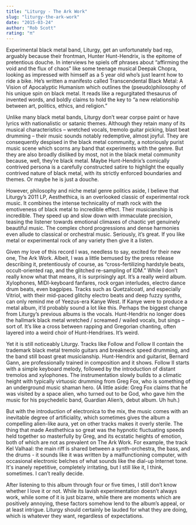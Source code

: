 ```yaml
---
title: "Liturgy - The Ark Work"
slug: "liturgy-the-ark-work"
date: "2015-03-24"
author: "Rob Scott"
rating: "π"
---
```


Experimental black metal band, Liturgy, get an unfortunately bad rep, arguably because their frontman, Hunter Hunt-Hendrix, is the epitome of pretentious douche. In interviews he spiels off phrases about “affirming the void and the flux of chaos” like some teenage musical Deepak Chopra, looking as impressed with himself as a 5 year old who’s just learnt how to ride a bike. He’s written a manifesto called Transcendental Black Metal: A Vision of Apocalyptic Humanism which outlines the (pseudo)philosophy of his unique spin on black metal. It reads like a regurgitated thesaurus of invented words, and boldly claims to hold the key to “a new relationship between art, politics, ethics, and religion.”

Unlike many black metal bands, Liturgy don’t wear corpse paint or have lyrics with nationalistic or satanic themes. Although they retain many of its musical characteristics – wretched vocals, tremolo guitar picking, blast beat drumming – their music sounds notably redemptive, almost joyful. They are consequently despised in the black metal community, a notoriously purist music scene which scorns any band that experiments with the genre. But they are also broadly disliked by most, not in the black metal community because, well, they’re black metal. Maybe Hunt-Hendrix’s comically contrived persona is a carefully constructed satire to highlight the equally contrived nature of black metal, with its strictly enforced boundaries and themes. Or maybe he is just a douche.

However, philosophy and niche metal genre politics aside, I believe that Liturgy’s 2011 LP, Aesthethica, is an overlooked classic of experimental rock music. It combines the intense technicality of math rock with the emotiveness of black metal to incredible effect. Their musicianship is incredible. They speed up and slow down with immaculate precision, teasing the listener towards emotional climaxes of chaotic yet genuinely beautiful music. The complex chord progressions and dense harmonies even allude to classical or orchestral music. Seriously, it’s great. If you like metal or experimental rock of any variety then give it a listen.

Given my love of this record I was, needless to say, excited for their new one, The Ark Work. Albeit, I was a little bemused by the press release describing it, pretentiously of course, as “cross-fertilizing hardstyle beats, occult-oriented rap, and the glitched re-sampling of IDM.” While I don’t really know what that means, it is surprisingly apt. It’s a really weird album. Xylophones, MIDI-keyboard fanfares, rock organ interludes, electro dance drum beats, even bagpipes. Tracks such as Quetzalcoatl, and especially Vitriol, with their mid-paced glitchy electro beats and deep fuzzy synths, can only remind me of Yeezus-era Kanye West. If Kanye were to produce a metal album, it’d probably sound a lot like this. Perhaps the biggest change from Liturgy’s previous albums is the vocals. Hunt-Hendrix no longer does the hallmark black metal wretched / screamed / wailed vocals, but sings – sort of. It’s like a cross between rapping and Gregorian chanting, often layered into a weird choir of Hunt-Hendrixes. It’s weird.

Yet it is still noticeably Liturgy. Tracks like Follow and Follow II contain the trademark black metal tremolo guitars and breakneck speed drumming, and the band still boast great musicianship. Hunt-Hendrix and guitarist, Bernard Gann, are professionally trained in composition and it shows. Follow II starts with a simple keyboard melody, followed by the introduction of distant tremolos and xylophones. The instrumentation slowly builds to a climatic height with typically virtuosic drumming from Greg Fox, who is something of an underground music shaman hero. (A little aside: Greg Fox claims that he was visited by a space alien, who turned out to be God, who gave him the music for his psychedelic band, Guardian Alien’s, debut album. Uh huh.)

But with the introduction of electronica to the mix, the music comes with an inevitable degree of artificiality, which sometimes gives the album a compelling alien-like aura, yet on other tracks makes it overly sterile. The thing that made Aesthethica so great was the hypnotic fluctuating speeds held together so masterfully by Greg, and its ecstatic heights of emotion, both of which are not as prevalent on The Ark Work. For example, the track Kel Valhaal: the main riff is shared between a synth-orchestra, the bass, and the drums - it sounds like it was written by a malfunctioning computer, with occasional electronic belches of what sounds like the dial-up Internet tone. It's inanely repetitive, completely irritating, but I still like it, I think, sometimes. I can’t really decide.

After listening to this album through four or five times, I still don’t know whether I love it or not. While its lavish experimentation doesn’t always work, while some of it is just bizarre, while there are moments which are positively annoying, these factors somehow lend to the album’s appeal, or at least intrigue. Liturgy should certainly be lauded for what they are doing, which is whatever they want, regardless of expectations.

